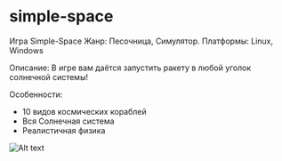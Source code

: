 # simple-space



Игра Simple-Space
Жанр: Песочница, Симулятор.
Платформы: Linux, Windows

Описание:
В игре вам даётся запустить ракету в любой уголок солнечной системы!

Особенности:
- 10 видов космических кораблей
- Вся Солнечная система
- Реалистичная физика

![Alt text](https://www.dropbox.com/s/7rfk83t7we17lg3/scren2.png?dl=0)
